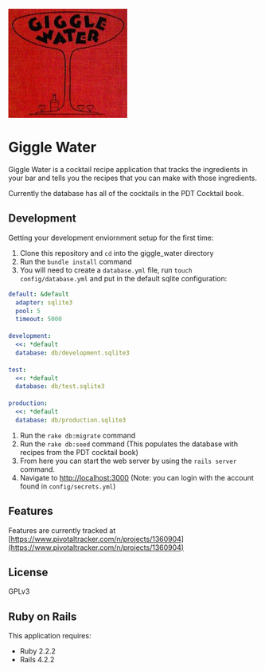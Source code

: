 ![Giggle Water](https://github.com/tomekr/giggle_water/blob/master/public/giggle.jpg)

Giggle Water
================

Giggle Water is a cocktail recipe application that tracks the
ingredients in your bar and tells you the recipes that you can make with
those ingredients.

Currently the database has all of the cocktails in the PDT Cocktail
book.


Development
-----------

Getting your development enviornment setup for the first time:

1. Clone this repository and `cd` into the giggle_water directory
1. Run the `bundle install` command
1. You will need to create a `database.yml` file, run `touch
   config/database.yml` and put in the default sqlite configuration:

  ```yaml
  default: &default
    adapter: sqlite3
    pool: 5
    timeout: 5000

  development:
    <<: *default
    database: db/development.sqlite3

  test:
    <<: *default
    database: db/test.sqlite3

  production:
    <<: *default
    database: db/production.sqlite3
  ```

1. Run the `rake db:migrate` command
1. Run the `rake db:seed` command (This populates the database with
   recipes from the PDT cocktail book)
1. From here you can start the web server by using the `rails server`
   command.
1. Navigate to [http://localhost:3000](http://localhost:3000) (Note: you can login with the
   account found in `config/secrets.yml`)

Features
--------

Features are currently tracked at [https://www.pivotaltracker.com/n/projects/1360904](https://www.pivotaltracker.com/n/projects/1360904)

License
-------
GPLv3

Ruby on Rails
-------------

This application requires:

- Ruby 2.2.2
- Rails 4.2.2
